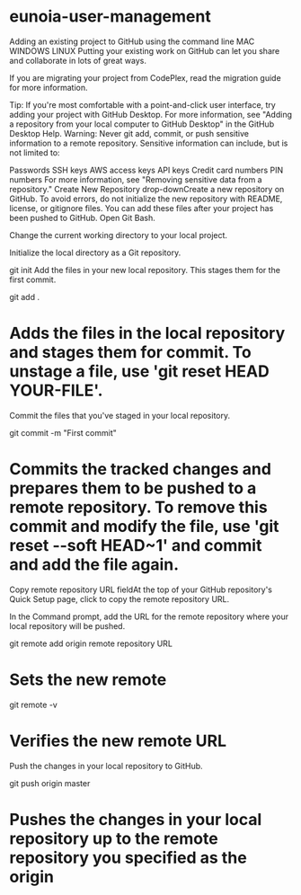 # eunoia-user-management
Adding an existing project to GitHub using the command line
MAC WINDOWS LINUX
Putting your existing work on GitHub can let you share and collaborate in lots of great ways.

If you are migrating your project from CodePlex, read the migration guide for more information.

Tip: If you're most comfortable with a point-and-click user interface, try adding your project with GitHub Desktop. For more information, see "Adding a repository from your local computer to GitHub Desktop" in the GitHub Desktop Help.
Warning: Never git add, commit, or push sensitive information to a remote repository. Sensitive information can include, but is not limited to:

Passwords
SSH keys
AWS access keys
API keys
Credit card numbers
PIN numbers
For more information, see "Removing sensitive data from a repository."
 Create New Repository drop-downCreate a new repository on GitHub. To avoid errors, do not initialize the new repository with README, license, or gitignore files. You can add these files after your project has been pushed to GitHub.
Open Git Bash.

Change the current working directory to your local project.

Initialize the local directory as a Git repository.

git init
Add the files in your new local repository. This stages them for the first commit.

git add .
# Adds the files in the local repository and stages them for commit. To unstage a file, use 'git reset HEAD YOUR-FILE'.
Commit the files that you've staged in your local repository.

git commit -m "First commit"
# Commits the tracked changes and prepares them to be pushed to a remote repository. To remove this commit and modify the file, use 'git reset --soft HEAD~1' and commit and add the file again.
Copy remote repository URL fieldAt the top of your GitHub repository's Quick Setup page, click  to copy the remote repository URL.

In the Command prompt, add the URL for the remote repository where your local repository will be pushed.

git remote add origin remote repository URL
# Sets the new remote
git remote -v
# Verifies the new remote URL
Push the changes in your local repository to GitHub.

git push origin master
# Pushes the changes in your local repository up to the remote repository you specified as the origin
